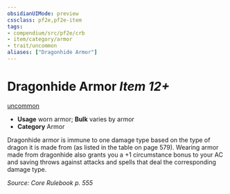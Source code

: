 ```yaml
---
obsidianUIMode: preview
cssclass: pf2e,pf2e-item
tags:
- compendium/src/pf2e/crb
- item/category/armor
- trait/uncommon
aliases: ["Dragonhide Armor"]
---
```

# Dragonhide Armor *Item 12+*  
[uncommon](../../../Rules/traits/uncommon.md)  

- **Usage** worn armor; **Bulk** varies by armor
- **Category** Armor

Dragonhide armor is immune to one damage type based on the type of dragon it is made from (as listed in the table on page 579). Wearing armor made from dragonhide also grants you a +1 circumstance bonus to your AC and saving throws against attacks and spells that deal the corresponding damage type.

*Source: Core Rulebook p. 555*